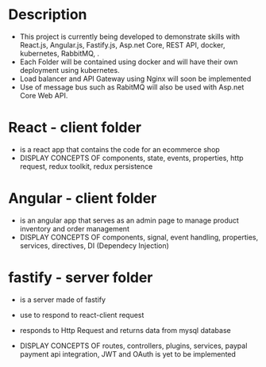 # Description
- This project is currently being developed to demonstrate skills with React.js, Angular.js, Fastify.js, Asp.net Core, REST API, docker, kubernetes, RabbitMQ, .
- Each Folder will be contained using docker and will have their own deployment using kubernetes.
- Load balancer and API Gateway using Nginx will soon be implemented
- Use of message bus such as RabitMQ will also be used with Asp.net Core Web API.

# React - client folder
- is a react app that contains the code for an ecommerce shop
- DISPLAY CONCEPTS OF components, state, events, properties, http request, redux toolkit, redux persistence

# Angular - client folder
- is an angular app that serves as an admin page to manage product inventory and order management
- DISPLAY CONCEPTS OF components, signal, event handling, properties, services, directives, DI (Dependecy Injection)

# fastify - server folder
- is a server made of fastify
- use to respond to react-client request
- responds to Http Request and returns data from mysql database

- DISPLAY CONCEPTS OF routes, controllers, plugins, services, paypal payment api integration, JWT and OAuth is yet to be implemented
